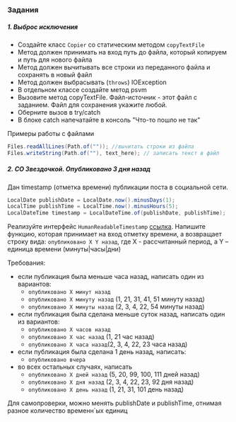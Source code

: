 ### Задания
##### 1. Выброс исключения
- Создайте класс `Copier` со статическим методом `copyTextFile`
- Метод должен принимать на вход путь до файла, который копируем и путь для нового файла
- Метод должен вычитывать все строки из переданного файла и сохранять в новый файл
- Метод должен выбрасывать (`throws`) IOException
- В отдельном классе создайте метод psvm
- Вызовите метод copyTextFile. Файл-источник - этот файл с заданием. Файл для сохранения укажите любой.
- Оберните вызов в try/catch
- В блоке catch напечатайте в консоль "Что-то пошло не так"

Примеры работы с файлами
```java
Files.readAllLines(Path.of("")); //вычитать строки из файла 
Files.writeString(Path.of(""), text_here); // записать текст в файл
```

##### 2. СО Звездочкой. Опубликовано 3 дня назад
Дан timestamp (отметка времени) публикации поста в социальной сети.
```java
LocalDate publishDate = LocalDate.now().minusDays(1);
LocalTime publishTime = LocalTime.now().minusHours(5);
LocalDateTime timestamp = LocalDateTime.of(publishDate, publishTime);
```
Реализуйте интерфейс `HumanReadableTimestamp` [ссылка](https://github.com/EreminD/course-27.12/blob/main/src/main/java/ru/inno/course/basics/date/HumanReadableTimestamp.java). Напишите функцию, которая принимает на вход отметку времени, а возвращает строку вида:
``опубликовано X Y назад``, где X - рассчитанный период, а Y – единица времени (минуты|часы|дни)

Требования:
- если публикация была меньше часа назад, написать один из вариантов:
    - ``опубликовано X минут назад``
    - ``опубликовано X минуту назад`` (1, 21, 31, 41, 51 минуту назад)
    - ``опубликовано X минуты назад`` (2, 3, 4, 22, 54 минуты назад)
- если публикация была сделана меньше суток назад, написать один из вариантов:
    - ``опубликовано X часов назад``
    - ``опубликовано X час назад`` (1, 21 час назад)
    - ``опубликовано X часа назад``(2, 3, 4, 22, 23 часа назад)
- если публикация была сделана 1 день назад, написать:
    - ``опубликовано вчера``
- во всех остальных случаях, написать
    - ``опубликовано X дней назад`` (5, 20, 99, 100, 111 дней назад)
    - ``опубликовано X дня назад`` (2, 3, 4, 22, 23, 92 дня назад)
    - ``опубликовано X день назад`` (1, 21, 31, 101 день назад)

Для самопроверки, можно менять publishDate и publishTime, отнимая разное количество временн`ых единиц
